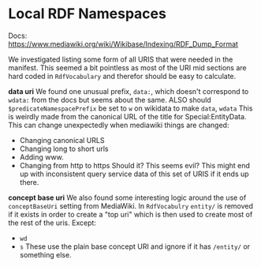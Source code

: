 # Local RDF Namespaces

Docs: https://www.mediawiki.org/wiki/Wikibase/Indexing/RDF_Dump_Format

We investigated listing some form of all URIS that were needed in the manifest.
This seemed a bit pointless as most of the URI mid sections are hard coded in `RdfVocabulary` and therefor should be easy to calculate.

**data uri**
We found one unusual prefix, `data:`, which doesn't correspond to `wdata:` from the docs but seems about the same.
ALSO should `$predicateNamespacePrefix` be set to `w` on wikidata to make `data`, `wdata`
This is weirdly made from the canonical URL of the title for Special:EntityData.
This can change unexpectedly when mediawiki things are changed:
 - Changing canonical URLS
 - Changing long to short urls
 - Adding www.
 - Changing from http to https
Should it? This seems evil? This might end up with inconsistent query service data of this set of URIS if it ends up there.

**concept base uri**
We also found some interesting logic around the use of `conceptBaseUri` setting from MediaWiki.
In `RdfVocabulry` `entity/` is removed if it exists in order to create a "top uri" which is then used to create most of the rest of the uris.
Except:
  - `wd`
  - `s`
These use the plain base concept URI and ignore if it has `/entity/` or something else.
